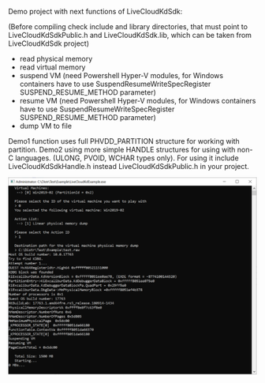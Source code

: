 Demo project with next functions of LiveCloudKdSdk:

(Before compiling check include and library directories, that must point to LiveCloudKdSdkPublic.h and LiveCloudKdSdk.lib, which can be taken from LiveCloudKdSdk project)

- read physical memory
- read virtual memory
- suspend VM (need Powershell Hyper-V modules, for Windows containers have to use SuspendResumeWriteSpecRegister SUSPEND_RESUME_METHOD parameter)
- resume VM (need Powershell Hyper-V modules, for Windows containers have to use SuspendResumeWriteSpecRegister SUSPEND_RESUME_METHOD parameter)
- dump VM to file

Demo1 function uses full PHVDD_PARTITION structure for working with partition.
Demo2 using more simple HANDLE structures for using with non-C languages. (ULONG, PVOID, WCHAR types only). For using it include LiveCloudKdSdkHandle.h instead LiveCloudKdSdkPublic.h in your project.

![](./images/Demo.png)
